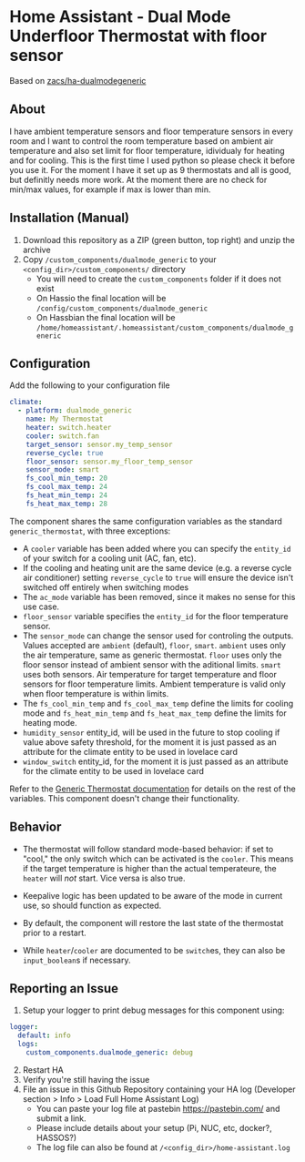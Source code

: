 # Home Assistant - Dual Mode Underfloor Thermostat with floor sensor
Based on [zacs/ha-dualmodegeneric](https://github.com/zacs/ha-dualmodegeneric)

## About
I have ambient temperature sensors and floor temperature sensors in every room and I want to control the room temperature based on ambient air temperature and also set limit for floor temperature, idividualy for heating and for cooling.
This is the first time I used python so please check it before you use it. For the moment I have it set up as 9 thermostats and all is good, but definitly needs more work. At the moment there are no check for min/max values, for example if max is lower than min.

## Installation (Manual)
1. Download this repository as a ZIP (green button, top right) and unzip the archive
2. Copy `/custom_components/dualmode_generic` to your `<config_dir>/custom_components/` directory
   * You will need to create the `custom_components` folder if it does not exist
   * On Hassio the final location will be `/config/custom_components/dualmode_generic`
   * On Hassbian the final location will be `/home/homeassistant/.homeassistant/custom_components/dualmode_generic`

## Configuration
Add the following to your configuration file

```yaml
climate:
  - platform: dualmode_generic
    name: My Thermostat
    heater: switch.heater
    cooler: switch.fan
    target_sensor: sensor.my_temp_sensor
    reverse_cycle: true
    floor_sensor: sensor.my_floor_temp_sensor
    sensor_mode: smart
    fs_cool_min_temp: 20
    fs_cool_max_temp: 24
    fs_heat_min_temp: 24
    fs_heat_max_temp: 28
```

The component shares the same configuration variables as the standard `generic_thermostat`, with three exceptions:
* A `cooler` variable has been added where you can specify the `entity_id` of your switch for a cooling unit (AC, fan, etc).
* If the cooling and heating unit are the same device (e.g. a reverse cycle air conditioner) setting `reverse_cycle` to `true` will ensure the device isn't switched off entirely when switching modes
* The `ac_mode` variable has been removed, since it makes no sense for this use case.
* `floor_sensor` variable specifies the `entity_id` for the floor temperature sensor.
* The `sensor_mode` can change the sensor used for controling the outputs. Values accepted are `ambient` (default), `floor`, `smart`.
  `ambient` uses only the air temperature, same as generic thermostat.
  `floor` uses only the floor sensor instead of ambient sensor with the aditional limits.
  `smart` uses both sensors. Air temperature for target temperature and floor sensors for floor temperature limits. Ambient temperature is valid only when floor temperature is within limits. 
* The `fs_cool_min_temp` and `fs_cool_max_temp` define the limits for cooling mode and `fs_heat_min_temp` and `fs_heat_max_temp` define the limits for heating mode.
* `humidity_sensor` entity_id, will be used in the future to stop cooling if value above safety threshold, for the moment it is just passed as an attribute for the climate entity to be used in lovelace card
* `window_switch` entity_id, for the moment it is just passed as an attribute for the climate entity to be used in lovelace card

Refer to the [Generic Thermostat documentation](https://www.home-assistant.io/components/generic_thermostat/) for details on the rest of the variables. This component doesn't change their functionality.

## Behavior

* The thermostat will follow standard mode-based behavior: if set to "cool," the only switch which can be activated is the `cooler`. This means if the target temperature is higher than the actual temperateure, the `heater` will _not_ start. Vice versa is also true.

* Keepalive logic has been updated to be aware of the mode in current use, so should function as expected.

* By default, the component will restore the last state of the thermostat prior to a restart.

* While `heater`/`cooler` are documented to be `switch`es, they can also be `input_boolean`s if necessary.


## Reporting an Issue
1. Setup your logger to print debug messages for this component using:
```yaml
logger:
  default: info
  logs:
    custom_components.dualmode_generic: debug
```
2. Restart HA
3. Verify you're still having the issue
4. File an issue in this Github Repository containing your HA log (Developer section > Info > Load Full Home Assistant Log)
   * You can paste your log file at pastebin https://pastebin.com/ and submit a link.
   * Please include details about your setup (Pi, NUC, etc, docker?, HASSOS?)
   * The log file can also be found at `/<config_dir>/home-assistant.log`
